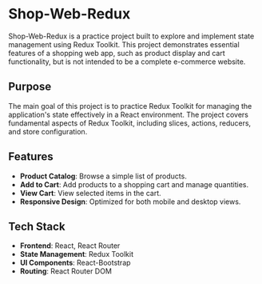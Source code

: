 # Shop-Web-Redux

Shop-Web-Redux is a practice project built to explore and implement state management using Redux Toolkit. This project demonstrates essential features of a shopping web app, such as product display and cart functionality, but is not intended to be a complete e-commerce website.

## Purpose

The main goal of this project is to practice Redux Toolkit for managing the application's state effectively in a React environment. The project covers fundamental aspects of Redux Toolkit, including slices, actions, reducers, and store configuration.

## Features

- **Product Catalog**: Browse a simple list of products.
- **Add to Cart**: Add products to a shopping cart and manage quantities.
- **View Cart**: View selected items in the cart.
- **Responsive Design**: Optimized for both mobile and desktop views.

## Tech Stack

- **Frontend**: React, React Router
- **State Management**: Redux Toolkit
- **UI Components**: React-Bootstrap
- **Routing**: React Router DOM
